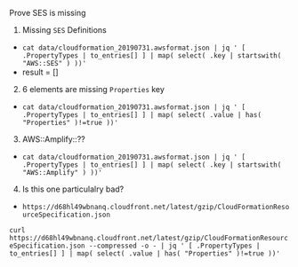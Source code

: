 Prove SES is missing

1. Missing `SES` Definitions

  - `cat data/cloudformation_20190731.awsformat.json | jq ' [ .PropertyTypes | to_entries[] ] | map( select( .key | startswith( "AWS::SES" ) ))'`
  - result = []

2. 6 elements are missing `Properties` key

  - `cat data/cloudformation_20190731.awsformat.json | jq ' [ .PropertyTypes | to_entries[] ] | map( select( .value | has( "Properties" )!=true ))'`

3. AWS::Amplify::??

  - `cat data/cloudformation_20190731.awsformat.json | jq ' [ .PropertyTypes | to_entries[] ] | map( select( .key | startswith( "AWS::Amplify" ) ))'`

4. Is this one particulalry bad?

  - `https://d68hl49wbnanq.cloudfront.net/latest/gzip/CloudFormationResourceSpecification.json`

  `curl https://d68hl49wbnanq.cloudfront.net/latest/gzip/CloudFormationResourceSpecification.json --compressed -o - | jq ' [ .PropertyTypes | to_entries[] ] | map( select( .value | has( "Properties" )!=true ))'`

